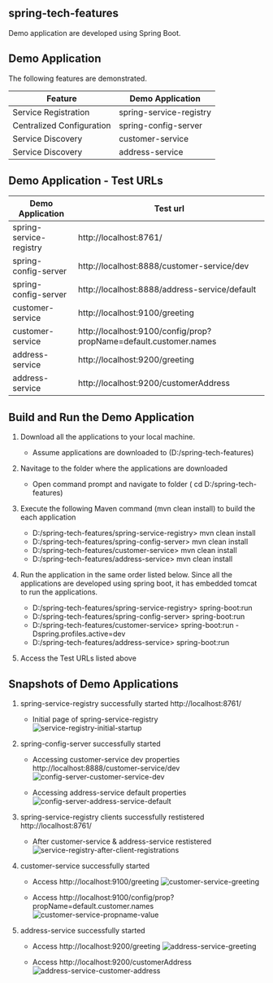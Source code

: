 ## spring-tech-features

Demo application are developed using Spring Boot.

## Demo Application

The following features are demonstrated.

Feature | Demo Application
--- |---
Service Registration | spring-service-registry
Centralized Configuration | spring-config-server
Service Discovery | customer-service
Service Discovery | address-service


## Demo Application - Test URLs

Demo Application |Test url
--- |---
spring-service-registry | http://localhost:8761/
spring-config-server | http://localhost:8888/customer-service/dev
spring-config-server | http://localhost:8888/address-service/default
customer-service | http://localhost:9100/greeting
customer-service | http://localhost:9100/config/prop?propName=default.customer.names
address-service | http://localhost:9200/greeting
address-service | http://localhost:9200/customerAddress

## Build and Run the Demo Application 

1. Download all the applications to your local machine. 
    - Assume applications are downloaded to (D:/spring-tech-features)
	
2. Navitage to the folder where the applications are downloaded
	- Open command prompt and navigate to folder ( cd D:/spring-tech-features)
	
3. Execute the following Maven command (mvn clean install) to build the each application
	- D:/spring-tech-features/spring-service-registry> mvn clean install
	- D:/spring-tech-features/spring-config-server> mvn clean install
	- D:/spring-tech-features/customer-service> mvn clean install
	- D:/spring-tech-features/address-service> mvn clean install
	
4. Run the application in the same order listed below. Since all the applications are developed using spring boot, it has embedded tomcat to run the applications.
	- D:/spring-tech-features/spring-service-registry> spring-boot:run
	- D:/spring-tech-features/spring-config-server> spring-boot:run
	- D:/spring-tech-features/customer-service> spring-boot:run -Dspring.profiles.active=dev
	- D:/spring-tech-features/address-service> spring-boot:run

5. Access the Test URLs listed above 

## Snapshots of Demo Applications

1. spring-service-registry successfully started http://localhost:8761/
	- Initial page of spring-service-registry
	![service-registry-initial-startup](https://user-images.githubusercontent.com/33663711/34145253-27c4f5f8-e4bb-11e7-9601-e18ba38d851c.PNG)

2. spring-config-server successfully started
	- Accessing customer-service dev properties http://localhost:8888/customer-service/dev
	![config-server-customer-service-dev](https://user-images.githubusercontent.com/33663711/34145258-28fce778-e4bb-11e7-93eb-fa6bebf302df.PNG)
		
	- Accessing address-service default properties
	![config-server-address-service-default](https://user-images.githubusercontent.com/33663711/34145257-28c28c68-e4bb-11e7-9884-5b0b5ed9508b.PNG)
	
3. spring-service-registry  clients successfully restistered http://localhost:8761/
	- After customer-service & address-service restistered
	![service-registry-after-client-registrations](https://user-images.githubusercontent.com/33663711/34145251-278926e0-e4bb-11e7-9cca-c80a937a6e2f.PNG)

4. customer-service successfully started
	- Access http://localhost:9100/greeting
	![customer-service-greeting](https://user-images.githubusercontent.com/33663711/34146042-7e19d7ea-e4be-11e7-9dc2-ca42c7ff18c5.PNG)
	
	- Access http://localhost:9100/config/prop?propName=default.customer.names 
	![customer-service-propname-value](https://user-images.githubusercontent.com/33663711/34145250-274e3c4c-e4bb-11e7-982f-ebe37353405a.PNG)

5. address-service successfully started
	- Access http://localhost:9200/greeting
	![address-service-greeting](https://user-images.githubusercontent.com/33663711/34146043-7e808cd8-e4be-11e7-9c05-829ae13e226e.PNG)
	
	- Access http://localhost:9200/customerAddress 
	![address-service-customer-address](https://user-images.githubusercontent.com/33663711/34145254-280332b4-e4bb-11e7-9f4e-b0cc57b1566c.PNG)
	
